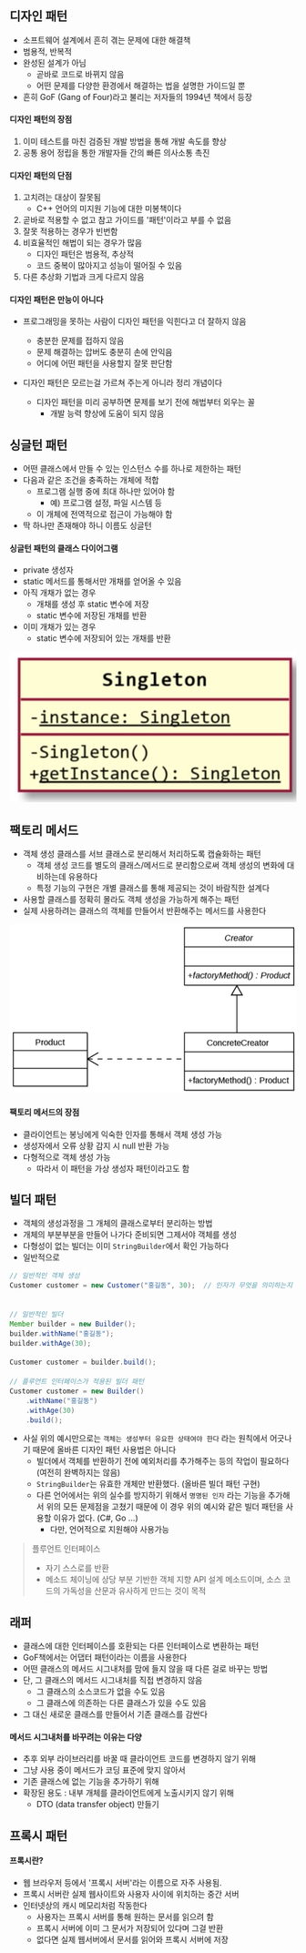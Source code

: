 ## 디자인 패턴

- 소프트웨어 설계에서 흔히 겪는 문제에 대한 해결책
- 범용적, 반복적
- 완성된 설계가 아님
  - 곧바로 코드로 바뀌지 않음
  - 어떤 문제를 다양한 환경에서 해결하는 법을 설명한 가이드일 뿐
- 흔히 GoF (Gang of Four)라고 불리는 저자들의 1994년 책에서 등장

#### 디자인 패턴의 장점

1. 이미 테스트를 마친 검증된 개발 방법을 통해 개발 속도를 향상
2. 공통 용어 정립을 통한 개발자들 간의 빠른 의사소통 촉진

#### 디자인 패턴의 단점

1. 고치려는 대상이 잘못됨
   - C++ 언어의 미지원 기능에 대한 미봉책이다
2. 곧바로 적용할 수 없고 참고 가이드를 '패턴'이라고 부를 수 없음
3. 잘못 적용하는 경우가 빈번함
4. 비효율적인 해법이 되는 경우가 많음
   - 디자인 패턴은 범용적, 추상적
   - 코드 중복이 많아지고 성능이 떨어질 수 있음
5. 다른 추상화 기법과 크게 다르지 않음

#### 디자인 패턴은 만능이 아니다

- 프로그래밍을 못하는 사람이 디자인 패턴을 익힌다고 더 잘하지 않음
  - 충분한 문제를 접하지 않음
  - 문제 해결하는 압버도 충분히 손에 안익음
  - 어디에 어떤 패턴을 사용할지 잘못 판단함

- 디자인 패턴은 모르는걸 가르쳐 주는게 아니라 정리 개념이다
  - 디자인 패턴을 미리 공부하면 문제를 보기 전에 해법부터 외우는 꼴
    - 개발 능력 향상에 도움이 되지 않음



## 싱글턴 패턴

- 어떤 클래스에서 만들 수 있는 인스턴스 수를 하나로 제한하는 패턴
- 다음과 같은 조건을 충족하는 개체에 적합
  - 프로그램 실행 중에 최대 하나만 있어야 함
    - 예) 프로그램 설정, 파일 시스템 등
  - 이 개체에 전역적으로 접근이 가능해야 함
- 딱 하나만 존재해야 하니 이름도 싱글턴

#### 싱글턴 패턴의 클래스 다이어그램

- private 생성자
- static 메서드를 통해서만 개채를 얻어올 수 있음
- 아직 개채가 없는 경우
  - 개채를 생성 후 static 변수에 저장
  - static 변수에 저장된 개채를 반환
- 이미 개채가 있는 경우
  - static 변수에 저장되어 있는 개채를 반환

![singleton](./images/05_2.png)



## 팩토리 메서드

- 객체 생성 클래스를 서브 클래스로 분리해서 처리하도록 캡슐화하는 패턴
  - 객체 생성 코드를 별도의 클래스/메서드로 분리함으로써 객체 생성의 변화에 대비하는데 유용하다
  - 특정 기능의 구현은 개별 클래스를 통해 제공되는 것이 바람직한 설계다
- 사용할 클래스를 정확히 몰라도 객체 생성을 가능하게 해주는 패턴
- 실제 사용하려는 클래스의 객체를 만들어서 반환해주는 메서드를 사용한다

![팩토리 메서드](./images/09_1.png)

#### 팩토리 메서드의 장점

- 클라이언트는 봉닝에게 익숙한 인자를 통해서 객체 생성 가능
- 생성자에서 오류 상황 감지 시 null 반환 가능
- 다형적으로 객체 생성 가능
  - 따라서 이 패턴을 가상 생성자 패턴이라고도 함





## 빌더 패턴

- 객체의 생성과정을 그 개체의 클래스로부터 분리하는 방법
- 개체의 부분부분을 만들어 나가다 준비되면 그제서야 객체를 생성
- 다형성이 없는 빌더는 이미 `StringBuilder`에서 확인 가능하다
- 일반적으로 

```java
// 일반적인 객체 생성
Customer customer = new Customer("홍길동", 30);  // 인자가 무엇을 의미하는지 정확히 알기 어렵다


// 일반적인 빌더 
Member builder = new Builder();
builder.withName("홍길동");
builder.withAge(30);

Customer customer = builder.build();

// 플루언트 인터페이스가 적용된 빌더 패턴
Customer customer = new Builder()
    .withName("홍길동")
    .withAge(30)
    .build();
```

- 사실 위의 예시만으로는 `객체는 생성부터 유요한 상태여야 한다` 라는 원칙에서 어긋나기 때문에 올바른 디자인 패턴 사용법은 아니다
  - 빌더에서 객체를 반환하기 전에 예외처리를 추가해주는 등의 작업이 필요하다 (여전히 완벽하지는 않음)
  - `StringBuilder`는 유효한 개체만 반환했다. (올바른 빌더 패턴 구현)
  - 다른 언어에서는 위의 실수를 방지하기 위해서 `명명된 인자` 라는 기능을 추가해서 위의 모든 문제점을 고쳤기 때문에 이 경우 위의 예시와 같은 빌더 패턴을 사용할 이유가 없다. (C#, Go ...)
    - 다만, 언어적으로 지원해야 사용가능

> 플루언트 인터페이스
>
> - 자기 스스로를 반환
> - 메소드 체이닝에 상당 부분 기반한 객체 지향 API 설계 메소드이며, 소스 코드의 가독성을 산문과 유사하게 만드는 것이 목적



## 래퍼

- 클래스에 대한 인터페이스를 호환되는 다른 인터페이스로 변환하는 패턴
- GoF책에서는 어댑터 패턴이라는 이름을 사용한다
- 어떤 클래스의 메서드 시그내처를 맘에 들지 않을 때 다른 걸로 바꾸는 방법
- 단, 그 클래스의 메서드 시그내처를 직접 변경하지 않음
  - 그 클래스의 소스코드가 없을 수도 있음
  - 그 클래스에 의존하는 다른 클래스가 있을 수도 있음
- 그 대신 새로운 클래스를 만들어서 기존 클래스를 감싼다



#### 메서드 시그내처를 바꾸려는 이유는 다양

- 추후 외부 라이브러리를 바꿀 때 클라이언트 코드를 변경하지 않기 위해
- 그냥 사용 중이 메서드가 코딩 표준에 맞지 않아서
- 기존 클래스에 없는 기능을 추가하기 위해
- 확장된 용도 : 내부 개체를 클라이언트에게 노출시키지 않기 위해
  - DTO (data transfer object) 만들기



## 프록시 패턴

#### 프록시란?

- 웹 브라우저 등에서 '프록시 서버'라는 이름으로 자주 사용됨.
- 프록시 서버란 실제 웹사이트와 사용자 사이에 위치하는 중간 서버
- 인터넷상의 캐시 메모리처럼 작동한다
  - 사용자는 프록시 서버를 통해 원하는 문서를 읽으려 함
  - 프록시 서버에 이미 그 문서가 저장되어 있다며 그걸 반환
  - 없다면 실제 웹서버에서 문서를 읽어와 프록시 서버에 저장

